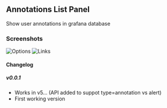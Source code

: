 ## Annotations List Panel

Show user annotations in grafana database

### Screenshots

![Options](https://raw.githubusercontent.com/ryantxu/annotations-panel/master/src/img/screenshot-options.png)
![Links ](https://raw.githubusercontent.com/ryantxu/annotations-panel/master/src/img/screenshot-link.png)

#### Changelog

##### v0.0.1

* Works in v5... (API added to suppot type=annotation vs alert)
* First working version
